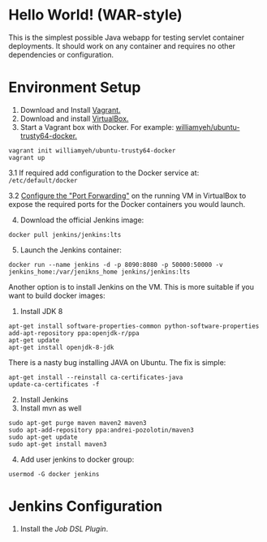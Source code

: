 Hello World! (WAR-style)
===============

This is the simplest possible Java webapp for testing servlet container deployments.  It should work on any container and requires no other dependencies or configuration.

Environment Setup
===============
1. Download and Install [Vagrant.](https://www.vagrantup.com/downloads.html)
2. Download and install [VirtualBox.](https://www.virtualbox.org/wiki/Downloads)
3. Start a Vagrant box with Docker. For example: [williamyeh/ubuntu-trusty64-docker.](https://app.vagrantup.com/williamyeh/boxes/ubuntu-trusty64-docker)
  ```
  vagrant init williamyeh/ubuntu-trusty64-docker
  vagrant up
  ```
  3.1 If required add configuration to the Docker service at: ```/etc/default/docker```

  3.2 [Configure the "Port Forwarding"](http://www.jhipster.tech/tips/020_tip_using_docker_containers_as_localhost_on_mac_and_windows.html) on the running VM in VirtualBox to expose the required ports for the Docker containers you would launch.

4. Download the official Jenkins image:
  ```
  docker pull jenkins/jenkins:lts
  ```
5. Launch the Jenkins container:
  ```
  docker run --name jenkins -d -p 8090:8080 -p 50000:50000 -v jenkins_home:/var/jenikns_home jenkins/jenkins:lts
  ```
Another option is to install Jenkins on the VM. This is more suitable if you want to build docker images:

1. Install JDK 8
```
apt-get install software-properties-common python-software-properties
add-apt-repository ppa:openjdk-r/ppa
apt-get update
apt-get install openjdk-8-jdk
```

There is a nasty bug installing JAVA on Ubuntu.
The fix is simple:

```
apt-get install --reinstall ca-certificates-java
update-ca-certificates -f
```

2. Install Jenkins
3. Install mvn as well
```
sudo apt-get purge maven maven2 maven3
sudo apt-add-repository ppa:andrei-pozolotin/maven3
sudo apt-get update
sudo apt-get install maven3
```
4. Add user jenkins to docker group:
```
usermod -G docker jenkins
```


Jenkins Configuration
===============
1. Install the _Job DSL Plugin_.
